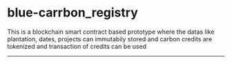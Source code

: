 # blue-carrbon_registry
This is a blockchain smart contract based prototype 
where the datas like plantation, dates, projects can immutabily stored
and carbon credits are tokenized and transaction of credits can be used
_____
